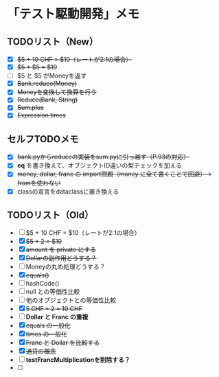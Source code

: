 # 「テスト駆動開発」メモ
## TODOリスト（New）
- [x] ~~$5 + 10 CHF = $10（レートが2:1の場合）~~
- [x] ~~$5 + $5 = $10~~
- [ ] $5 と $5 がMoneyを返す
- [x] ~~Bank.reduce(Money)~~
- [x] ~~Moneyを変換して換算を行う~~
- [x] ~~Reduce(Bank, String)~~
- [x] ~~Sum.plus~~
- [x] ~~Expression.times~~

## セルフTODOメモ
- [x] ~~bank.pyからreduceの実装をsum.pyに引っ越す（P.93の対応）~~
- [x] __eq__ を書き換えて、オブジェクトID違いの型チェックを加える
- [x] ~~money, dollar, franc の import問題（money に全て書くことで回避）-> fromを使わない~~
- [x] classの宣言をdataclassに置き換える

## TODOリスト（Old）
- [ ] $5 + 10 CHF = $10（レートが2:1の場合）
- [x] ~~$5 * 2 = $10~~
- [x] ~~amount を private にする~~
- [x] ~~Dollarの副作用どうする？~~
- [ ] Moneyの丸め処理どうする？
- [x] ~~equals()~~
- [ ] hashCode()
- [ ] null との等価性比較
- [ ] 他のオブジェクトとの等価性比較
- [x] ~~5 CHF * 2 = 10 CHF~~
- [ ] **Dollar と Franc の重複**
- [x] ~~equals の一般化~~
- [x] ~~times の一般化~~
- [x] ~~Franc と Dollar を比較する~~
- [x] ~~通貨の概念~~
- [ ] **testFrancMultiplicationを削除する？**
- [ ] 
